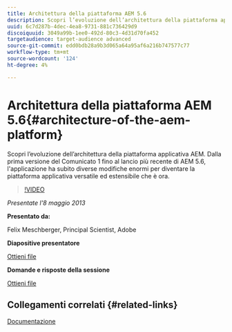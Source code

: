 ```yaml
---
title: Architettura della piattaforma AEM 5.6
description: Scopri l’evoluzione dell’architettura della piattaforma applicativa AEM. Dalla prima versione del comunicato 1, fino al lancio più recente di AEM 5.6, l'applicazione ha subito diverse modifiche per diventare la piattaforma applicativa versatile ed estensibile che è oggi.
uuid: 6c7d287b-4dec-4ea8-9731-881c736429d9
discoiquuid: 3049a99b-1ee0-492d-80c3-4d31d70fa452
targetaudience: target-audience advanced
source-git-commit: edd0bdb28a9b3d065a64a95af6a216b747577c77
workflow-type: tm+mt
source-wordcount: '124'
ht-degree: 4%

---
```


# Architettura della piattaforma AEM 5.6{#architecture-of-the-aem-platform}

Scopri l’evoluzione dell’architettura della piattaforma applicativa AEM. Dalla prima versione del Comunicato 1 fino al lancio più recente di AEM 5.6, l&#39;applicazione ha subito diverse modifiche enormi per diventare la piattaforma applicativa versatile ed estensibile che è ora.

>[!VIDEO](https://video.tv.adobe.com/v/19575/?quality=9)

*Presentate l&#39;8 maggio 2013*

**Presentato da:**

Felix Meschberger, Principal Scientist, Adobe

**Diapositive presentatore**

[Ottieni file](assets/20130508-aem56-architecture.pdf)

**Domande e risposte della sessione**

[Ottieni file](assets/questionsanswers-aem56-architecture.pdf)

## Collegamenti correlati {#related-links}

[Documentazione](https://docs.adobe.com/docs/en/cq/5-6-1/exploring/introduction.html?wcmmode=disabled)

<!--
[Get back to the Overview](https://helpx.adobe.com/experience-manager/kt/eseminars/gems/aem-index.html)
-->
